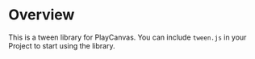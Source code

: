 # Overview

This is a tween library for PlayCanvas. You can include `tween.js` in your Project to start using the library.
